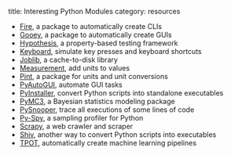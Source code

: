 title: Interesting Python Modules
category: resources

* [Fire](https://github.com/google/python-fire), a package to automatically create CLIs
* [Gooey](https://github.com/chriskiehl/Gooey#gooey), a package to automatically create GUIs
* [Hypothesis](https://hypothesis.works/), a property-based testing framework
* [Keyboard](https://github.com/boppreh/keyboard), simulate key presses and keyboard shortcuts
* [Joblib](https://joblib.readthedocs.io), a cache-to-disk library
* [Measurement](https://github.com/coddingtonbear/python-measurement), add units to values
* [Pint](https://pint.readthedocs.io/en/latest/), a package for units and unit conversions
* [PyAutoGUI](https://pyautogui.readthedocs.io), automate GUI tasks
* [PyInstaller](https://www.pyinstaller.org/), convert Python scripts into standalone executables
* [PyMC3](http://docs.pymc.io/), a Bayesian statistics modeling package
* [PySnooper](https://github.com/cool-RR/pysnooper), trace all executions of some lines of code
* [Py-Spy](https://github.com/benfred/py-spy), a sampling profiler for Python
* [Scrapy](https://scrapy.org/), a web crawler and scraper
* [Shiv](https://github.com/linkedin/shiv), another way to convert Python scripts into executables
* [TPOT](https://github.com/EpistasisLab/tpot), automatically create machine learning pipelines
